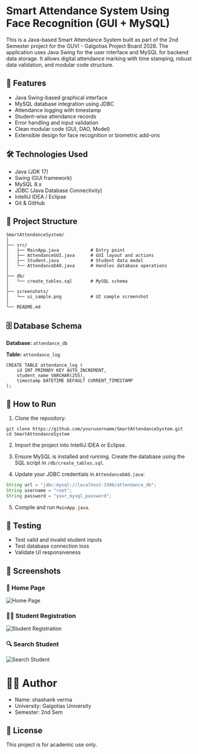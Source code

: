
# Smart Attendance System Using Face Recognition (GUI + MySQL)

This is a Java-based Smart Attendance System built as part of the 2nd Semester project for the GUVI - Galgotias Project Board 2028. The application uses Java Swing for the user interface and MySQL for backend data storage. It allows digital attendance marking with time stamping, robust data validation, and modular code structure.

## 📌 Features
- Java Swing-based graphical interface
- MySQL database integration using JDBC
- Attendance logging with timestamp
- Student-wise attendance records
- Error handling and input validation
- Clean modular code (GUI, DAO, Model)
- Extensible design for face recognition or biometric add-ons

## 🛠 Technologies Used
- Java (JDK 17)
- Swing (GUI framework)
- MySQL 8.x
- JDBC (Java Database Connectivity)
- IntelliJ IDEA / Eclipse
- Git & GitHub

## 🧱 Project Structure
```
SmartAttendanceSystem/
│
├── src/
│   ├── MainApp.java            # Entry point
│   ├── AttendanceGUI.java      # GUI layout and actions
│   ├── Student.java            # Student data model
│   └── AttendanceDAO.java      # Handles database operations
│
├── db/
│   └── create_tables.sql       # MySQL schema
│
├── screenshots/
│   └── ui_sample.png           # UI sample screenshot
│
└── README.md
```

## 🗄️ Database Schema
**Database:** `attendance_db`

**Table:** `attendance_log`
```
CREATE TABLE attendance_log (
    id INT PRIMARY KEY AUTO_INCREMENT,
    student_name VARCHAR(255),
    timestamp DATETIME DEFAULT CURRENT_TIMESTAMP
);
```

## 🚀 How to Run
1. Clone the repository:
```
git clone https://github.com/yourusername/SmartAttendanceSystem.git
cd SmartAttendanceSystem
```

2. Import the project into IntelliJ IDEA or Eclipse.

3. Ensure MySQL is installed and running. Create the database using the SQL script in `/db/create_tables.sql`.

4. Update your JDBC credentials in `AttendanceDAO.java`:
```java
String url = "jdbc:mysql://localhost:3306/attendance_db";
String username = "root";
String password = "your_mysql_password";
```

5. Compile and run `MainApp.java`.

## 🧪 Testing
- Test valid and invalid student inputs
- Test database connection loss
- Validate UI responsiveness

## 📸 Screenshots

### 🎯 Home Page
![Home Page](https://github.com/user-attachments/assets/2c2b4220-9ac7-4b70-b8cd-c19ac8b833e2
)
### 🧑‍🎓 Student Registration
![Student Registration](https://github.com/user-attachments/assets/5e1b3c7d-63d9-465c-bf38-e9ccb5cee8d0)

### 🔍 Search Student
![Search Student](https://github.com/user-attachments/assets/628dfa73-a459-45da-88a8-924ad98a9349)
# 👨‍💻 Author
- Name: shashank verma
- University: Galgotias University
- Semester: 2nd Sem

## 📎 License
This project is for academic use only.
